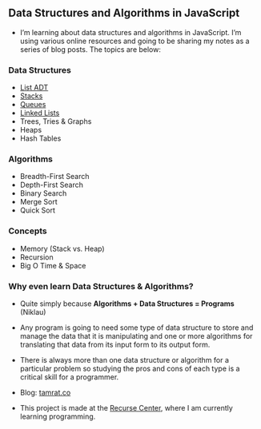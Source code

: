 ## Data Structures and Algorithms in JavaScript

* I’m learning about data structures and algorithms in JavaScript. I’m using various online resources and going to be sharing my notes as a series of blog posts. The topics are below:

### Data Structures
* [List ADT](http://www.tamrat.co/list-adt-data-structures-algorithms-in-javascript-p-1/)
* [Stacks](http://www.tamrat.co/stacks-data-structures-algorithms-in-javascript-p-2/)
* [Queues](http://www.tamrat.co/queues-data-structures-algorithms-in-javascript-p-3/)
* [Linked Lists](http://www.tamrat.co/linked-list-data-structures-algorithms-in-javascript-p-4/)
* Trees, Tries & Graphs
* Heaps
* Hash Tables


### Algorithms
* Breadth-First Search
* Depth-First Search
* Binary Search
* Merge Sort
* Quick Sort

### Concepts
* Memory (Stack vs. Heap)
* Recursion
* Big O Time & Space

### Why even learn Data Structures & Algorithms?

* Quite simply because **Algorithms + Data Structures = Programs** (Niklau)
* Any program is going to need some type of data structure to store and manage the data that it is manipulating and one or more algorithms for translating that data from its input form to its output form.
* There is always more than one data structure or algorithm for a particular problem so studying the pros and cons of each type is a critical skill for a programmer.

* Blog: [tamrat.co](https://www.tamrat.co)
* This project is made at the [Recurse Center](https://www.recurse.com/), where I am currently learning programming.

